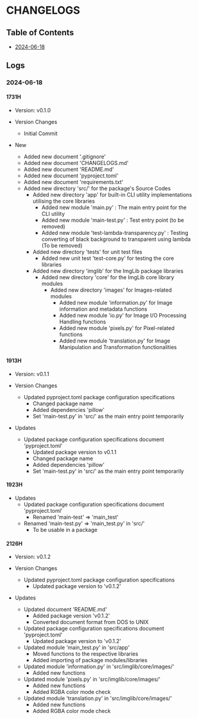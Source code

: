 # CHANGELOGS

## Table of Contents
+ [2024-06-18](#2024-06-18)

## Logs
### 2024-06-18
#### 1731H
+ Version: v0.1.0

- Version Changes
    + Initial Commit

- New
    + Added new document '.gitignore'
    + Added new document 'CHANGELOGS.md'
    + Added new document 'README.md'
    + Added new document 'pyproject.toml'
    + Added new document 'requirements.txt'
    - Added new directory 'src/' for the package's Source Codes
        - Added new directory 'app' for built-in CLI utility implementations utilising the core libraries
            + Added new module 'main.py' : The main entry point for the CLI utility
            + Added new module 'main-test.py' : Test entry point (to be removed)
            + Added new module 'test-lambda-transparency.py' : Testing converting of black background to transparent using lambda (To be removed)
        - Added new directory 'tests' for unit test files
            + Added new unit test 'test-core.py' for testing the core libraries
        - Added new directory 'imglib' for the ImgLib package libraries
            - Added new directory 'core' for the ImgLib core library modules
                - Added new directory 'images' for Images-related modules
                    + Added new module 'information.py' for Image information and metadata functions
                    + Added new module 'io.py' for Image I/O Processing Handling functions
                    + Added new module 'pixels.py' for Pixel-related functions
                    + Added new module 'translation.py' for Image Manipulation and Transformation functionalities

#### 1913H
+ Version: v0.1.1

- Version Changes
    - Updated pyproject.toml package configuration specifications
        + Changed package name
        + Added dependencies 'pillow'
        + Set 'main-test.py' in 'src/' as the main entry point temporarily

- Updates
    - Updated package configuration specifications document 'pyproject.toml'
        + Updated package version to v0.1.1
        + Changed package name
        + Added dependencies 'pillow'
        + Set 'main-test.py' in 'src/' as the main entry point temporarily

#### 1923H
- Updates
    - Updated package configuration specifications document 'pyproject.toml'
        + Renamed 'main-test' => 'main_test'
    - Renamed 'main-test.py' => 'main_test.py' in 'src/'
        + To be usable in a package

#### 2126H
+ Version: v0.1.2

- Version Changes
    - Updated pyproject.toml package configuration specifications
        + Updated package version to 'v0.1.2'

- Updates
    - Updated document 'README.md'
        + Added package version 'v0.1.2'
        + Converted document format from DOS to UNIX
    - Updated package configuration specifications document 'pyproject.toml'
        + Updated package version to 'v0.1.2'
    - Updated module 'main_test.py' in 'src/app'
        + Moved functions to the respective libraries
        + Added importing of package modules/libraries
    - Updated module 'information.py' in 'src/imglib/core/images/'
        + Added new functions
    - Updated module 'pixels.py' in 'src/imglib/core/images/'
        + Added new functions
        + Added RGBA color mode check
    - Updated module 'translation.py' in 'src/imglib/core/images/'
        + Added new functions
        + Added RGBA color mode check

